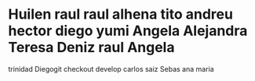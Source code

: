 Huilen
raul
raul alhena
tito
andreu
hector
diego
yumi
Angela
Alejandra
Teresa
Deniz
raul
Angela
=======
trinidad
Diegogit checkout develop
carlos saiz
Sebas
ana maria
